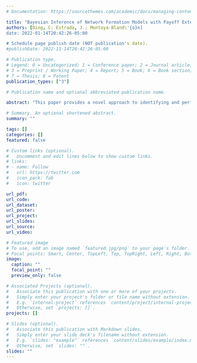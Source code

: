 ```yaml
---
# Documentation: https://sourcethemes.com/academic/docs/managing-content/

title: "Bayesian Inference of Network Formation Models with Payoff Externalities"
authors: [Ding, C; Estrada, J.; Montoya-Bland\'{o}n]
date: 2022-01-14T20:42:26-05:00

# Schedule page publish date (NOT publication's date).
#publishDate: 2022-11-14T20:42:26-05:00

# Publication type.
# Legend: 0 = Uncategorized; 1 = Conference paper; 2 = Journal article;
# 3 = Preprint / Working Paper; 4 = Report; 5 = Book; 6 = Book section;
# 7 = Thesis; 8 = Patent
publication_types: ["3"]

# Publication name and optional abbreviated publication name.

abstract: "This paper provides a novel approach to identifying and performing inference on the utility parameters of a network formation model with payoff externalities using observed network data. The existence of externalities induces an issue of multiple equilibria. Under the assumption that a predetermined probability distribution exists over the set of all possible equilibrium networks, we show that local point identification of the parameters of interest is possible. We propose a Bayesian estimation method to conduct statistical inference of the structural payoff coefficients. We address the issue of high-dimensional numerical integration by proposing a  composite likelihood function based on the marginal distribution of all the possible subgraphs forming the observed network. We show that the use of a composite likelihood induces misspecification. We characterize the Kullback-Leibler distance that measures the misspecification error. We present an empirical application to model the network formation process of individuals creating social connections in villages in Karnataka, India. We find strong evidence of homophily effects."

# Summary. An optional shortened abstract.
summary: ""

tags: []
categories: []
featured: false

# Custom links (optional).
#   Uncomment and edit lines below to show custom links.
# links:
# - name: Follow
#   url: https://twitter.com
#   icon_pack: fab
#   icon: twitter

url_pdf: 
url_code:
url_dataset:
url_poster:
url_project:
url_slides:
url_source:
url_video:

# Featured image
# To use, add an image named `featured.jpg/png` to your page's folder. 
# Focal points: Smart, Center, TopLeft, Top, TopRight, Left, Right, BottomLeft, Bottom, BottomRight.
image:
  caption: ""
  focal_point: ""
  preview_only: false

# Associated Projects (optional).
#   Associate this publication with one or more of your projects.
#   Simply enter your project's folder or file name without extension.
#   E.g. `internal-project` references `content/project/internal-project/index.md`.
#   Otherwise, set `projects: []`.
projects: []

# Slides (optional).
#   Associate this publication with Markdown slides.
#   Simply enter your slide deck's filename without extension.
#   E.g. `slides: "example"` references `content/slides/example/index.md`.
#   Otherwise, set `slides: ""`.
slides: ""
---
```

